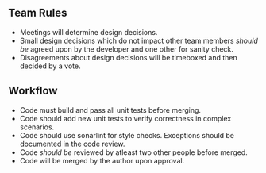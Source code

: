 ## Team Rules
- Meetings will determine design decisions.
- Small design decisions which do not impact other team members *should be* agreed upon by the developer and one other for sanity check.
- Disagreements about design decisions will be timeboxed and then decided by a vote.
## Workflow
- Code must build and pass all unit tests before merging.
- Code should add new unit tests to verify correctness in complex scenarios.
- Code should use sonarlint for style checks. Exceptions should be documented in the code review.
- Code *should be* reviewed by atleast two other people before merged.
- Code will be merged by the author upon approval.